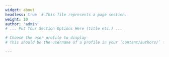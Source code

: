 ```yaml
---
widget: about
headless: true  # This file represents a page section.
weight: 10
author: 'admin'
# ... Put Your Section Options Here (title etc.) ...

# Choose the user profile to display
# This should be the username of a profile in your `content/authors/` folder.

---
```

